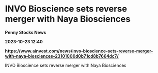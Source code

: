 # INVO Bioscience sets reverse merger with Naya Biosciences
**Penny Stocks News**

**2023-10-23 12:40**

**https://www.ainvest.com/news/invo-bioscience-sets-reverse-merger-with-naya-biosciences-23101000d0b71cd8b7664dc7/**

INVO Bioscience sets reverse merger with Naya Biosciences